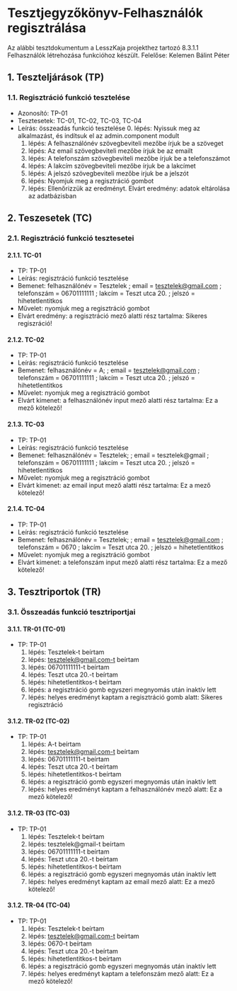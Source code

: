 # Tesztjegyzőkönyv-Felhasználók regisztrálása

Az alábbi tesztdokumentum a LesszKaja projekthez tartozó 8.3.1.1 Felhasználók létrehozása funkcióhoz készült. Felelőse: Kelemen Bálint Péter 

## 1. Teszteljárások (TP)

### 1.1. Regisztráció funkció tesztelése 
- Azonosító: TP-01
- Tesztesetek: TC-01, TC-02, TC-03, TC-04
- Leírás: összeadás funkció tesztelése
    0. lépés: Nyissuk meg az alkalmazást, és indítsuk el az admin.component modult
    1. lépés: A felhasználónév szövegbeviteli mezőbe írjuk be a szöveget
    2. lépés: Az email szövegbeviteli mezőbe írjuk be az emailt
    3. lépés: A telefonszám szövegbeviteli mezőbe írjuk be a telefonszámot
    4. lépés: A lakcím szövegbeviteli mezőbe írjuk be a lakcímet
    5. lépés: A jelszó szövegbeviteli mezőbe irjuk be a jelszót
    6. lépés: Nyomjuk meg a regisztráció gombot 
    7. lépés: Ellenőrizzük az eredményt. Elvárt eredmény: adatok eltárolása az adatbázisban

## 2. Teszesetek (TC)

### 2.1. Regisztráció funkció tesztesetei

#### 2.1.1. TC-01
- TP: TP-01
- Leírás: regisztráció funkció tesztelése 
- Bemenet: felhasználónév = Tesztelek ; email = tesztelek@gmail.com ; telefonszám = 06701111111 ; lakcím = Teszt utca 20. ; jelszó = hihetetlentitkos
- Művelet: nyomjuk meg a regisztráció gombot 
- Elvárt eredmény: a regisztráció mező alatti rész tartalma: Sikeres regiszráció!

#### 2.1.2. TC-02
- TP: TP-01
- Leírás: regisztráció funkció tesztelése 
- Bemenet: felhasználónév = A; ; email = tesztelek@gmail.com ; telefonszám = 06701111111 ; lakcím = Teszt utca 20. ; jelszó = hihetetlentitkos
- Művelet: nyomjuk meg a regisztráció gombot 
- Elvárt kimenet: a felhasználónév input mező alatti rész tartalma: Ez a mező kötelező!

#### 2.1.3. TC-03
- TP: TP-01
- Leírás: regisztráció funkció tesztelése 
- Bemenet: felhasználónév = Tesztelek; ; email = tesztelek@gmail ; telefonszám = 06701111111 ; lakcím = Teszt utca 20. ; jelszó = hihetetlentitkos
- Művelet: nyomjuk meg a regisztráció gombot 
- Elvárt kimenet: az email input mező alatti rész tartalma: Ez a mező kötelező!

#### 2.1.4. TC-04
- TP: TP-01
- Leírás: regisztráció funkció tesztelése 
- Bemenet: felhasználónév = Tesztelek; ; email = tesztelek@gmail.com ; telefonszám = 0670 ; lakcím = Teszt utca 20. ; jelszó = hihetetlentitkos
- Művelet: nyomjuk meg a regisztráció gombot 
- Elvárt kimenet: a telefonszám input mező alatti rész tartalma: Ez a mező kötelező!

## 3. Tesztriportok (TR)

### 3.1. Összeadás funkció tesztriportjai

#### 3.1.1. TR-01 (TC-01)
- TP: TP-01
    1. lépés: Tesztelek-t beírtam
    2. lépés: tesztelek@gmail.com-t beírtam 
    3. lépés: 06701111111-t beírtam
    4. lépés: Teszt utca 20.-t beírtam 
    5. lépés: hihetetlentitkos-t beírtam
    6. lépés: a regisztráció gomb egyszeri megnyomás után inaktív lett
    7. lépés: helyes eredményt kaptam a regisztráció gomb alatt: Sikeres regisztráció
    

#### 3.1.2. TR-02 (TC-02)
- TP: TP-01
    1. lépés: A-t beírtam
    2. lépés: tesztelek@gmail.com-t beírtam 
    3. lépés: 06701111111-t beírtam
    4. lépés: Teszt utca 20.-t beírtam 
    5. lépés: hihetetlentitkos-t beírtam
    6. lépés: a regisztráció gomb egyszeri megnyomás után inaktív lett
    7. lépés: helyes eredményt kaptam a felhasználónév mező alatt: Ez a mező kötelező!

#### 3.1.2. TR-03 (TC-03)
- TP: TP-01
    1. lépés: Tesztelek-t beírtam
    2. lépés: tesztelek@gmail-t beírtam 
    3. lépés: 06701111111-t beírtam
    4. lépés: Teszt utca 20.-t beírtam 
    5. lépés: hihetetlentitkos-t beírtam
    6. lépés: a regisztráció gomb egyszeri megnyomás után inaktív lett
    7. lépés: helyes eredményt kaptam az email mező alatt: Ez a mező kötelező!

#### 3.1.2. TR-04 (TC-04)
- TP: TP-01
    1. lépés: Tesztelek-t beírtam
    2. lépés: tesztelek@gmail.com-t beírtam 
    3. lépés: 0670-t beírtam
    4. lépés: Teszt utca 20.-t beírtam 
    5. lépés: hihetetlentitkos-t beírtam
    6. lépés: a regisztráció gomb egyszeri megnyomás után inaktív lett
    7. lépés: helyes eredményt kaptam a telefonszám mező alatt: Ez a mező kötelező!
    
